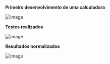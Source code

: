 <strong> Primeiro desenvolvimento de uma calculadora </strong>

![image](https://github.com/walkingblack/Calculadora/assets/166076772/bb94f43e-5b94-40de-a798-7042642ca48b)

<strong> Testes realizados </strong>

![image](https://github.com/walkingblack/Calculadora/assets/166076772/9c86e88c-8818-4a09-835a-3e7177f4fd8c)

<strong>Resultados normalizados </strong>

![image](https://github.com/walkingblack/Calculadora/assets/166076772/378ce5ac-1351-4fd2-ab60-74b41c1e4a3f)
